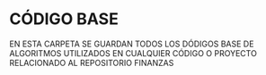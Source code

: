 # CÓDIGO BASE

EN ESTA CARPETA SE GUARDAN TODOS LOS DÓDIGOS BASE DE ALGORITMOS UTILIZADOS EN CUALQUIER CÓDIGO O PROYECTO RELACIONADO AL REPOSITORIO FINANZAS
